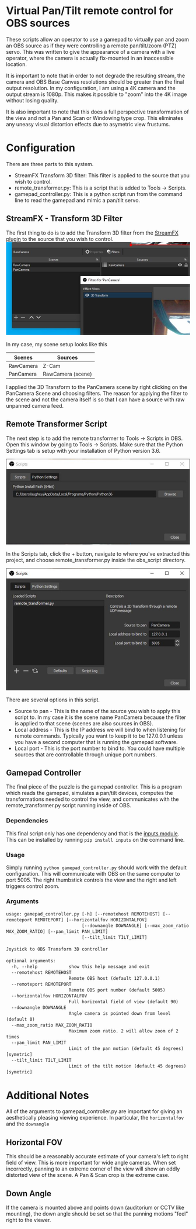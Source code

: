 # Virtual Pan/Tilt remote control for OBS sources

These scripts allow an operator to use a gamepad to virtually pan 
and zoom an OBS source as if they were controlling a remote pan/tilt/zoom 
(PTZ) servo.  This was written to give the appearance of a camera with a live operator,
where the camera is actually fix-mounted in an inaccessible location.  

It is
important to note that in order to not degrade the resulting stream, the camera
and OBS Base Canvas resolutions should be greater than the final output resolution.
In my configuration, I am using a 4K camera and the output stream is
1080p.  This makes it possible to "zoom" into the 4K image without losing quality.

It is also important to note that this does a full perspective transformation of the
view and not a Pan and Scan or Windowing type crop.  This eliminates any uneasy
visual distortion effects due to asymetric view frustums. 

# Configuration

There are three parts to this system.

* StreamFX Transform 3D filter: This filter is applied to the source that you wish to control.
* remote_transformer.py: This is a script that is added to Tools -> Scripts.
* gamepad_controller.py: This is a python script run from the command line to read the gamepad and mimic a pan/tilt servo.

## StreamFX - Transform 3D Filter

The first thing to do is to add the Transform 3D filter from the [StreamFX plugin](https://obsproject.com/forum/resources/streamfx-for-obs-studio.578/)
 to the source that you wish to control.
![Filters](filters.jpg)

In my case, my scene setup looks like this

Scenes     | Sources
-----------|---------
RawCamera  | Z-Cam
PanCamera  | RawCamera (scene)

I applied the 3D Transform to the PanCamera scene by right clicking on the PanCamera Scene and choosing filters.  The reason
for applying the filter to the scene and not the camera itself is so that I can have a source with raw unpanned camera feed.

## Remote Transformer Script

The next step is to add the remote transformer to Tools -> Scripts in OBS.  Open this window by going to Tools -> Scripts.  Make sure that the Python Settings tab is setup with your installation of Python version 3.6.

![scripts](scripts.jpg)

In the Scripts tab, click the + button, navigate to where you've extracted this project, and choose 
remote_transformer.py inside the obs_script directory.

![scriptsTab](scripts_tab.jpg)

There are several options in this script.

* Source to pan - This is the name of the source you wish to apply this script to.  In my case it is the scene name PanCamera because the filter is applied to that scene (scenes are also sources in OBS).
* Local address - This is the IP address we will bind to when listening for remote commands.  Typically you want to keep it to be 127.0.0.1 unless you have a second computer that is running the gamepad software.
* Local port - This is the port number to bind to.  You could have multiple sources that are controllable through unique port numbers.

## Gamepad Controller

The final piece of the puzzle is the gamepad controller.  This is a program which reads the gamepad, simulates a pan/tilt devices, computes the transformations needed to control the view, and communicates with the remote_transformer.py script running inside of OBS.

### Dependencies

This final script only has one dependency and that is the [inputs module](https://pypi.org/project/inputs/).  This can be installed by running `pip install inputs` on the command line.

### Usage

Simply running `python gamepad_controller.py` should work with the default configuration.  This will communicate with OBS on the same
computer to port 5005.  The right thumbstick controls the view and the right and left triggers control zoom.

### Arguments

```
usage: gamepad_controller.py [-h] [--remotehost REMOTEHOST] [--remoteport REMOTEPORT] [--horizontalfov HORIZONTALFOV]
                             [--downangle DOWNANGLE] [--max_zoom_ratio MAX_ZOOM_RATIO] [--pan_limit PAN_LIMIT]
                             [--tilt_limit TILT_LIMIT]

Joystick to OBS Transform 3D controller

optional arguments:
  -h, --help            show this help message and exit
  --remotehost REMOTEHOST
                        Remote OBS host (default 127.0.0.1)
  --remoteport REMOTEPORT
                        Remote OBS port number (default 5005)
  --horizontalfov HORIZONTALFOV
                        Full horizontal field of view (default 90)
  --downangle DOWNANGLE
                        Angle camera is pointed down from level (default 0)
  --max_zoom_ratio MAX_ZOOM_RATIO
                        Maximum zoom ratio. 2 will allow zoom of 2 times
  --pan_limit PAN_LIMIT
                        Limit of the pan motion (default 45 degrees) [symetric]
  --tilt_limit TILT_LIMIT
                        Limit of the tilt motion (default 45 degrees) [symetric]
```

# Additional Notes

All of the arguments to gamepad_controller.py are important for giving an aesthetically pleasing
viewing experience.  In particular, the `horizontalfov` and the `downangle`

## Horizontal FOV

This should be a reasonably accurate estimate of your camera's left to right field of view.  This
is more important for wide angle cameras.  When set incorrectly, panning to an extreme corner of the
view will show an oddly distorted view of the scene.  A Pan & Scan crop is the extreme case.

## Down Angle

If the camera is mounted above and points down (auditorium or CCTV like mounting), the down angle
should be set so that the panning motions "feel" right to the viewer.  